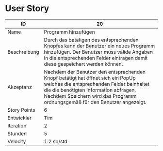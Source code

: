# User Story

| ID         |20|
|-|-|
|Name        |Programm hinzufügen|
|Beschreibung|Durch das betätigen des entsprechenden Knopfes kann der Benutzer ein neues Programm hinzufügen. Der Benutzer muss valide Angaben in die entsprechenden Felder eintragen damit diese gespeichert werden können.|
|Akzeptanz   |Nachdem der Benutzer den entsprechenden Knopf betätigt hat öffnet sich ein PopUp welches die entsprechenden Felder beinhaltet die die benötigten Information abfragen. Nachdem Speichern wird das Programm ordnungsgemäß für den Benutzer angezeigt.|
|Story Points|6|
|Entwickler  |Tim|
|Iteration   |2|
|Stunden     |5|
|Velocity    |1.2 sp/std|
